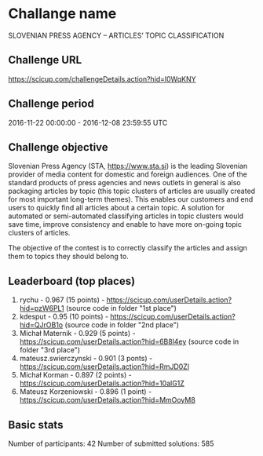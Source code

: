 # Challange name

SLOVENIAN PRESS AGENCY – ARTICLES’ TOPIC CLASSIFICATION

## Challenge URL

https://scicup.com/challengeDetails.action?hid=l0WqKNY

## Challenge period

2016-11-22 00:00:00 - 2016-12-08 23:59:55 UTC

## Challenge objective

Slovenian Press Agency (STA, https://www.sta.si) is the leading Slovenian provider of media content for domestic and foreign audiences. One of the standard products of press agencies and news outlets in general is also packaging articles by topic (this topic clusters of articles are usually created for most important long-term themes). This enables our customers and end users to quickly find all articles about a certain topic. A solution for automated or semi-automated classifying articles in topic clusters would save time, improve consistency and enable to have more on-going topic clusters of articles.

The objective of the contest is to correctly classify the articles and assign them to topics they should belong to.

## Leaderboard (top places)

1. rychu - 0.967 (15 points) - https://scicup.com/userDetails.action?hid=pzW6PL1 (source code in folder "1st place")
2. kdesput - 0.95 (10 points) - https://scicup.com/userDetails.action?hid=QJrOB1o (source code in folder "2nd place")
3. Michał Maternik - 0.929 (5 points) - https://scicup.com/userDetails.action?hid=6B8l4ey (source code in folder "3rd place")
4. mateusz.swierczynski - 0.901 (3 ponts) - https://scicup.com/userDetails.action?hid=RmJD0Zl
5. Michał Korman - 0.897 (2 points) - https://scicup.com/userDetails.action?hid=10alG1Z
6. Mateusz Korzeniowski - 0.896 (1 point) - https://scicup.com/userDetails.action?hid=MmOoyM8

## Basic stats

Number of participants: 42
Number of submitted solutions: 585